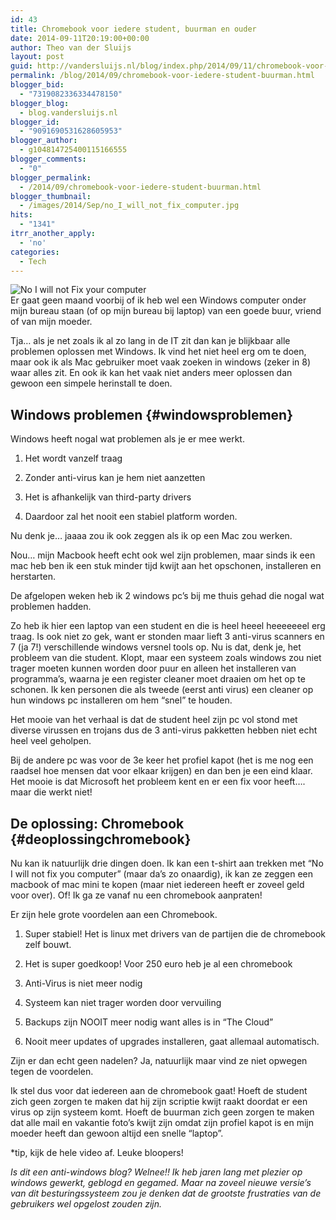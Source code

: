 ```yaml
---
id: 43
title: Chromebook voor iedere student, buurman en ouder
date: 2014-09-11T20:19:00+00:00
author: Theo van der Sluijs
layout: post
guid: http://vandersluijs.nl/blog/index.php/2014/09/11/chromebook-voor-iedere-student-buurman/
permalink: /blog/2014/09/chromebook-voor-iedere-student-buurman.html
blogger_bid:
  - "7319082336334478150"
blogger_blog:
  - blog.vandersluijs.nl
blogger_id:
  - "9091690531628605953"
blogger_author:
  - g104814725400115166555
blogger_comments:
  - "0"
blogger_permalink:
  - /2014/09/chromebook-voor-iedere-student-buurman.html
blogger_thumbnail:
  - /images/2014/Sep/no_I_will_not_fix_computer.jpg
hits:
  - "1341"
itrr_another_apply:
  - 'no'
categories:
  - Tech
---
```

![No I will not Fix your computer](/images/2014/Sep/no_I_will_not_fix_computer.jpg)  
Er gaat geen maand voorbij of ik heb wel een Windows computer onder mijn bureau staan (of op mijn bureau bij laptop) van een goede buur, vriend of van mijn moeder.

Tja&#8230; als je net zoals ik al zo lang in de IT zit dan kan je blijkbaar alle problemen oplossen met Windows. Ik vind het niet heel erg om te doen, maar ook ik als Mac gebruiker moet vaak zoeken in windows (zeker in 8) waar alles zit. En ook ik kan het vaak niet anders meer oplossen dan gewoon een simpele herinstall te doen. 

## Windows problemen {#windowsproblemen}

Windows heeft nogal wat problemen als je er mee werkt.

</p> 

  1. Het wordt vanzelf traag 


  2. Zonder anti-virus kan je hem niet aanzetten 


  3. Het is afhankelijk van third-party drivers 


  4. Daardoor zal het nooit een stabiel platform worden.
</ol> 

Nu denk je&#8230; jaaaa zou ik ook zeggen als ik op een Mac zou werken.

Nou&#8230; mijn Macbook heeft echt ook wel zijn problemen, maar sinds ik een mac heb ben ik een stuk minder tijd kwijt aan het opschonen, installeren en herstarten.

De afgelopen weken heb ik 2 windows pc&#8217;s bij me thuis gehad die nogal wat problemen hadden.

Zo heb ik hier een laptop van een student en die is heel heeel heeeeeeel erg traag. Is ook niet zo gek, want er stonden maar lieft 3 anti-virus scanners en 7 (ja 7!) verschillende windows versnel tools op. Nu is dat, denk je, het probleem van die student. Klopt, maar een systeem zoals windows zou niet trager moeten kunnen worden door puur en alleen het installeren van programma&#8217;s, waarna je een register cleaner moet draaien om het op te schonen. Ik ken personen die als tweede (eerst anti virus) een cleaner op hun windows pc installeren om hem &#8220;snel&#8221; te houden.

Het mooie van het verhaal is dat de student heel zijn pc vol stond met diverse virussen en trojans dus de 3 anti-virus pakketten hebben niet echt heel veel geholpen.

Bij de andere pc was voor de 3e keer het profiel kapot (het is me nog een raadsel hoe mensen dat voor elkaar krijgen) en dan ben je een eind klaar. Het mooie is dat Microsoft het probleem kent en er een fix voor heeft&#8230;. maar die werkt niet!

## De oplossing: Chromebook {#deoplossingchromebook}

Nu kan ik natuurlijk drie dingen doen. Ik kan een t-shirt aan trekken met &#8220;No I will not fix you computer&#8221; (maar da&#8217;s zo onaardig), ik kan ze zeggen een macbook of mac mini te kopen (maar niet iedereen heeft er zoveel geld voor over). Of! Ik ga ze vanaf nu een chromebook aanpraten!

Er zijn hele grote voordelen aan een Chromebook.

</p> 

  1. Super stabiel! Het is linux met drivers van de partijen die de chromebook zelf bouwt. 


  2. Het is super goedkoop! Voor 250 euro heb je al een chromebook 


  3. Anti-Virus is niet meer nodig 


  4. Systeem kan niet trager worden door vervuiling 


  5. Backups zijn NOOIT meer nodig want alles is in &#8220;The Cloud&#8221; 


  6. Nooit meer updates of upgrades installeren, gaat allemaal automatisch.
</ol> 

Zijn er dan echt geen nadelen? Ja, natuurlijk maar vind ze niet opwegen tegen de voordelen.

Ik stel dus voor dat iedereen aan de chromebook gaat! Hoeft de student zich geen zorgen te maken dat hij zijn scriptie kwijt raakt doordat er een virus op zijn systeem komt. Hoeft de buurman zich geen zorgen te maken dat alle mail en vakantie foto&#8217;s kwijt zijn omdat zijn profiel kapot is en mijn moeder heeft dan gewoon altijd een snelle &#8220;laptop&#8221;.



*tip, kijk de hele video af. Leuke bloopers!

_Is dit een anti-windows blog? Welnee!! Ik heb jaren lang met plezier op windows gewerkt, geblogd en gegamed. Maar na zoveel nieuwe versie&#8217;s van dit besturingssysteem zou je denken dat de grootste frustraties van de gebruikers wel opgelost zouden zijn._